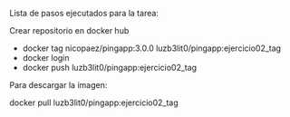 Lista de pasos ejecutados para la tarea:

Crear repositorio en docker hub

 * docker tag nicopaez/pingapp:3.0.0 luzb3lit0/pingapp:ejercicio02_tag
 * docker login
 * docker push luzb3lit0/pingapp:ejercicio02_tag

Para descargar la imagen:

docker pull luzb3lit0/pingapp:ejercicio02_tag
